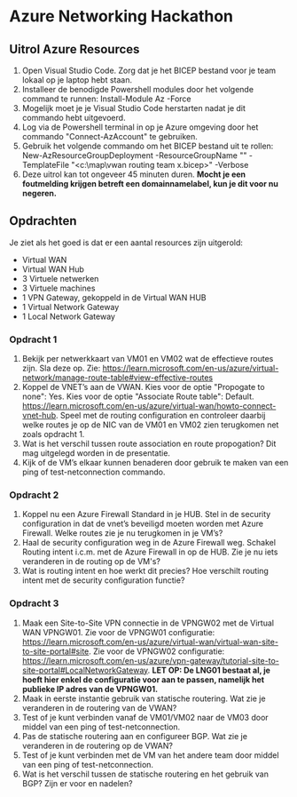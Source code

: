 # Azure Networking Hackathon

## Uitrol Azure Resources

1. Open Visual Studio Code. Zorg dat je het BICEP bestand voor je team lokaal op je laptop hebt staan.
2. Installeer de benodigde Powershell modules door het volgende command te runnen:
Install-Module Az -Force
3. Mogelijk moet je je Visual Studio Code herstarten nadat je dit commando hebt uitgevoerd.
4. Log via de Powershell terminal in op je Azure omgeving door het commando "Connect-AzAccount" te gebruiken.
5. Gebruik het volgende commando om het BICEP bestand uit te rollen:
New-AzResourceGroupDeployment -ResourceGroupName "<resourcegroupname>" -TemplateFile "<c:\map\vwan routing team x.bicep>" -Verbose
6. Deze uitrol kan tot ongeveer 45 minuten duren. **Mocht je een foutmelding krijgen betreft een domainnamelabel, kun je dit voor nu negeren.**

## Opdrachten

Je ziet als het goed is dat er een aantal resources zijn uitgerold:
- Virtual WAN
- Virtual WAN Hub
- 3 Virtuele netwerken
- 3 Virtuele machines
- 1 VPN Gateway, gekoppeld in de Virtual WAN HUB
- 1 Virtual Network Gateway
- 1 Local Network Gateway


### Opdracht 1
1. Bekijk per netwerkkaart van VM01 en VM02 wat de effectieve routes zijn. Sla deze op. Zie: https://learn.microsoft.com/en-us/azure/virtual-network/manage-route-table#view-effective-routes
2. Koppel de VNET’s aan de VWAN. Kies voor de optie "Propogate to none": Yes. Kies voor de optie "Associate Route table": Default. https://learn.microsoft.com/en-us/azure/virtual-wan/howto-connect-vnet-hub. Speel met de routing configuration en controleer daarbij welke routes je op de NIC van de VM01 en VM02 zien terugkomen net zoals opdracht 1.
4. Wat is het verschil tussen route association en route propogation? Dit mag uitgelegd worden in de presentatie.
5. Kijk of de VM’s elkaar kunnen benaderen door gebruik te maken van een ping of test-netconnection commando.

### Opdracht 2
1. Koppel nu een Azure Firewall Standard in je HUB. Stel in de security configuration in dat de vnet’s beveiligd moeten worden met Azure Firewall. Welke routes zie je nu terugkomen in je VM’s?
2. Haal de security configuration weg in de Azure Firewall weg. Schakel Routing intent i.c.m. met de Azure Firewall in op de HUB. Zie je nu iets veranderen in de routing op de VM's?
3. Wat is routing intent en hoe werkt dit precies? Hoe verschilt routing intent met de security configuration functie?

### Opdracht 3
1. Maak een Site-to-Site VPN connectie in de VPNGW02 met de Virtual WAN VPNGW01. Zie voor de VPNGW01 configuratie: https://learn.microsoft.com/en-us/azure/virtual-wan/virtual-wan-site-to-site-portal#site. Zie voor de VPNGW02 configuratie: https://learn.microsoft.com/en-us/azure/vpn-gateway/tutorial-site-to-site-portal#LocalNetworkGateway. **LET OP: De LNG01 bestaat al, je hoeft hier enkel de configuratie voor aan te passen, namelijk het publieke IP adres van de VPNGW01.** 
2. Maak in eerste instantie gebruik van statische routering. Wat zie je veranderen in de routering van de VWAN?
3. Test of je kunt verbinden vanaf de VM01/VM02 naar de VM03 door middel van een ping of test-netconnection.
4. Pas de statische routering aan en configureer BGP. Wat zie je veranderen in de routering op de VWAN?
5. Test of je kunt verbinden met de VM van het andere team door middel van een ping of test-netconnection.
6. Wat is het verschil tussen de statische routering en het gebruik van BGP? Zijn er voor en nadelen?
